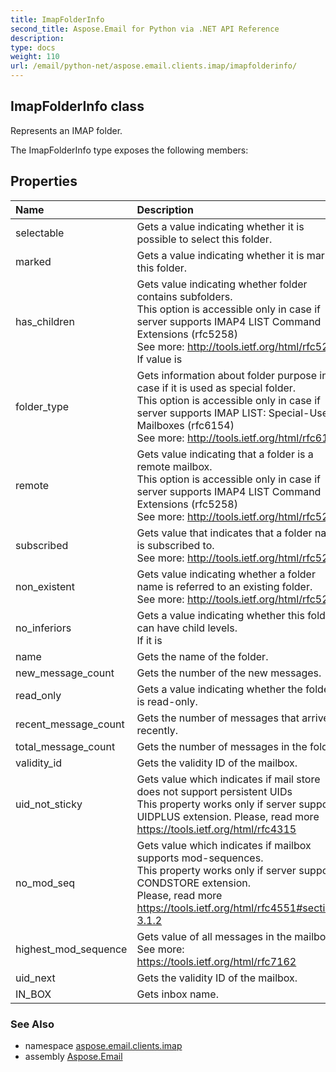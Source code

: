 ```yaml
---
title: ImapFolderInfo
second_title: Aspose.Email for Python via .NET API Reference
description: 
type: docs
weight: 110
url: /email/python-net/aspose.email.clients.imap/imapfolderinfo/
---
```


## ImapFolderInfo class

Represents an IMAP folder.

The ImapFolderInfo type exposes the following members:
## Properties
| Name | Description |
| :- | :- |
|selectable|Gets a value indicating whether it is possible to select this folder.|
|marked|Gets a value indicating whether it is marked this folder.|
|has_children|Gets value indicating whether folder contains subfolders.<br/>            This option is accessible only in case if server supports  IMAP4 LIST Command Extensions (rfc5258)<br/>            See more: http://tools.ietf.org/html/rfc5258<br/>            If value is|
|folder_type|Gets information about folder purpose in case if it is used as special folder.<br/>            This option is accessible only in case if server supports IMAP LIST: Special-Use Mailboxes (rfc6154)<br/>            See more: http://tools.ietf.org/html/rfc6154|
|remote|Gets value indicating that a folder is a remote mailbox.<br/>            This option is accessible only in case if server supports  IMAP4 LIST Command Extensions (rfc5258)<br/>            See more: http://tools.ietf.org/html/rfc5258|
|subscribed|Gets value that indicates that a folder name is subscribed to.<br/>            See more: http://tools.ietf.org/html/rfc5258|
|non_existent|Gets value indicating whether a folder name is referred to an existing folder.<br/>            See more: http://tools.ietf.org/html/rfc5258|
|no_inferiors|Gets a value indicating whether this folder can have child levels. <br/>            If it is|
|name|Gets the name of the folder.|
|new_message_count|Gets the number of the new messages.|
|read_only|Gets a value indicating whether the folder is read-only.|
|recent_message_count|Gets the number of messages that arrived recently.|
|total_message_count|Gets the number of messages in the folder.|
|validity_id|Gets the validity ID of the mailbox.|
|uid_not_sticky|Gets value which indicates if mail store does not support persistent UIDs<br/>            This property works only if server supports UIDPLUS extension. Please, read more https://tools.ietf.org/html/rfc4315|
|no_mod_seq|Gets value which indicates if mailbox supports mod-sequences.<br/>            This property works only if server supports CONDSTORE extension. <br/>            Please, read more https://tools.ietf.org/html/rfc4551#section-3.1.2|
|highest_mod_sequence|Gets value of all messages in the mailbox.<br/>            See more: https://tools.ietf.org/html/rfc7162|
|uid_next|Gets the validity ID of the mailbox.|
|IN_BOX|Gets inbox name.|

### See Also

* namespace [aspose.email.clients.imap](/email/python-net/aspose.email.clients.imap/)
* assembly [Aspose.Email](/slides/python-net/)

